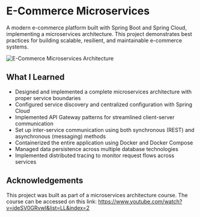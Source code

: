 # E-Commerce Microservices

A modern e-commerce platform built with Spring Boot and Spring Cloud, implementing a microservices architecture. This project demonstrates best practices for building scalable, resilient, and maintainable e-commerce systems.

![E-Commerce Microservices Architecture](diagrams/micro-services.drawio)

## What I Learned

- Designed and implemented a complete microservices architecture with proper service boundaries
- Configured service discovery and centralized configuration with Spring Cloud
- Implemented API Gateway patterns for streamlined client-server communication
- Set up inter-service communication using both synchronous (REST) and asynchronous (messaging) methods
- Containerized the entire application using Docker and Docker Compose
- Managed data persistence across multiple database technologies
- Implemented distributed tracing to monitor request flows across services

## Acknowledgements

This project was built as part of a microservices architecture course. The course can be accessed on this link: https://www.youtube.com/watch?v=jdeSV0GRvwI&list=LL&index=2